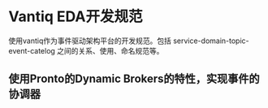 # Vantiq EDA开发规范
使用vantiq作为事件驱动架构平台的开发规范。包括 service-domain-topic-event-catelog 之间的关系、使用、命名规范等。

## 使用Pronto的Dynamic Brokers的特性，实现事件的协调器




